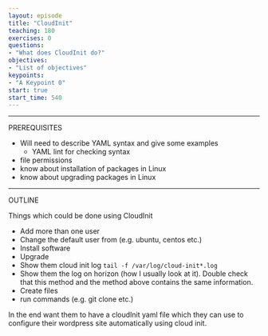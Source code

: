 ```yaml
---
layout: episode
title: "CloudInit"
teaching: 180
exercises: 0
questions:
- "What does CloudInit do?"
objectives:
- "List of objectives"
keypoints:
- "A Keypoint 0"
start: true
start_time: 540
---
```


---
PREREQUISITES
* Will need to describe YAML syntax and give some examples
   * YAML lint for checking syntax
* file permissions
* know about installation of packages in Linux
* know about upgrading packages in Linux

---
OUTLINE

Things which could be done using CloudInit
* Add more than one user
* Change the default user from (e.g. ubuntu, centos etc.)
* Install software
* Upgrade
* Show them cloud init log `tail -f /var/log/cloud-init*.log`
* Show them the log on horizon (how I usually look at it). Double check that this method and the method above contains the same information.
* Create files
* run commands (e.g. git clone etc.)

In the end want them to have a cloudInit yaml file which they can use to configure their wordpress site automatically using cloud init.

  
